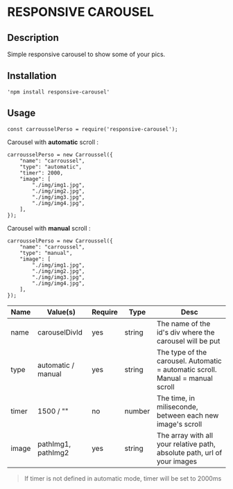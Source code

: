 
# RESPONSIVE CAROUSEL

## Description

Simple responsive carousel to show some of your pics.

## Installation

    'npm install responsive-carousel'

## Usage

    const carrousselPerso = require('responsive-carousel');

Carousel with **automatic** scroll :

    carrousselPerso = new Carroussel({
        "name": "carroussel",
        "type": "automatic",
        "timer": 2000,
        "image": [
            "./img/img1.jpg",
            "./img/img2.jpg",
            "./img/img3.jpg",
            "./img/img4.jpg",
        ],
    });

Carousel with **manual** scroll :

    carrousselPerso = new Carroussel({
        "name": "carroussel",
        "type": "manual",
        "image": [
            "./img/img1.jpg",
            "./img/img2.jpg",
            "./img/img3.jpg",
            "./img/img4.jpg",
        ],
    });

| Name  | Value(s)           | Require | Type   | Desc                                                                           |
|-------|--------------------|---------|--------|--------------------------------------------------------------------------------|
| name  | carouselDivId      | yes     | string | The name of the id's div where the carousel will be put                        |
| type  | automatic / manual | yes     | string | The type of the carousel. Automatic = automatic scroll. Manual = manual scroll |
| timer | 1500 / ""          | no      | number | The time, in miliseconde, between each new image's scroll                      |
| image | pathImg1, pathImg2 | yes     | string | The array with all your relative path, absolute path, url of your images       |

>If timer is not defined in automatic mode, timer will be set to 2000ms
